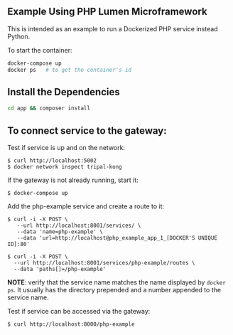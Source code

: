 ## Example Using PHP Lumen Microframework 

This is intended as an example to run a Dockerized PHP service instead Python.

To start the container:

```bash
docker-compose up
docker ps   # to get the container's id
```

## Install the Dependencies

```bash
cd app && composer install
```

## To connect service to the gateway:

Test if service is up and on the network:
```
$ curl http://localhost:5002
$ docker network inspect tripal-kong
```

If the gateway is not already running, start it:
```
$ docker-compose up
```

Add the php-example service and create a route to it:
```
$ curl -i -X POST \
   --url http://localhost:8001/services/ \
   --data 'name=php-example' \
   --data 'url=http://localhost@php_example_app_1_[DOCKER'S UNIQUE ID]:80'

$ curl -i -X POST \
  --url http://localhost:8001/services/php-example/routes \
  --data 'paths[]=/php-example'
```

**NOTE**: verify that the service name matches the name displayed by `docker ps`. 
It usually has the directory prepended and a number appended to the service name.

Test if service can be accessed via the gateway:
```
$ curl http://localhost:8000/php-example
```
